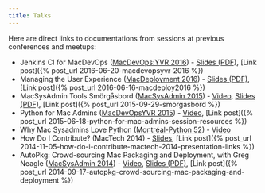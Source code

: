 ```yaml
---
title: Talks
---
```


Here are direct links to documentations from sessions at previous conferences and meetups:

  * Jenkins CI for MacDevOps ([MacDevOps:YVR 2016](http://macdevops.ca)) - [Slides (PDF)](https://dl.dropboxusercontent.com/u/429559/Jenkins%20CI%20for%20MacDevOps.pdf), [Link post]({% post_url 2016-06-20-macdevopsyvr-2016 %})
  * Managing the User Experience ([MacDeployment 2016](http://macdeployment.ca)) - [Slides (PDF)](http://macdeployment.ca/sites/macdeployment.ca/files/macdeploy_2016.pdf), [Link post]({% post_url 2016-06-16-macdeploy2016 %})
  * MacSysAdmin Tools Smörgåsbord ([MacSysAdmin 2015](http://docs.macsysadmin.se/2015/2015doc.html)) - [Video](http://docs.macsysadmin.se/2015/video/Day1Session4.mp4), [Slides (PDF)](http://docs.macsysadmin.se/2015/pdf/Day1Session4.pdf), [Link post]({% post_url 2015-09-29-smorgasbord %})
  * Python for Mac Admins ([MacDevOpsYVR 2015](http://www.macdevops.ca/)) - [Video](http://macdevops.ca/MDO2015/tim/Default.html), [Link post]({% post_url 2015-06-18-python-for-mac-admins-session-resources %})
  * Why Mac Sysadmins Love Python ([Montréal-Python 52](http://montrealpython.org/)) - [Video](https://www.youtube.com/watch?v=G2kSD3MU5uM)
  * How Do I Contribute? (MacTech 2014) - [Slides](http://www.slideshare.net/timothysutton/how-do-i-contribute), [Link post]({% post_url 2014-11-05-how-do-i-contribute-mactech-2014-presentation-links %})
  * AutoPkg: Crowd-sourcing Mac Packaging and Deployment, with Greg Neagle ([MacSysAdmin 2014](http://docs.macsysadmin.se/2014/2014doc.html)) - [Video](http://docs.macsysadmin.se/2014/video/Day2Session5.mp4), [Slides (PDF)](http://docs.macsysadmin.se/2014/pdf/AutoPkg_Crowd-sourcing_Mac_packaging_and_deployment.pdf), [Link post]({% post_url 2014-09-17-autopkg-crowd-sourcing-mac-packaging-and-deployment %})
